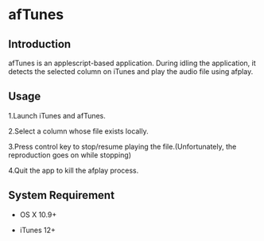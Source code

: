 # afTunes
## Introduction
afTunes is an applescript-based application. During idling the application, it detects the selected column on iTunes and play the audio file using afplay.

## Usage
1.Launch iTunes and afTunes.

2.Select a column whose file exists locally.

3.Press control key to stop/resume playing the file.(Unfortunately, the reproduction goes on while stopping)

4.Quit the app to kill the afplay process.

## System Requirement
* OS X 10.9+

* iTunes 12+
